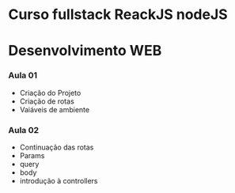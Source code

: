 
# Curso fullstack ReackJS nodeJS
# Desenvolvimento WEB
### Aula 01
* Criação do Projeto
* Criação de rotas
* Vaiáveis de ambiente

### Aula 02
* Continuação das rotas
* Params
* query
* body
* introdução à controllers

